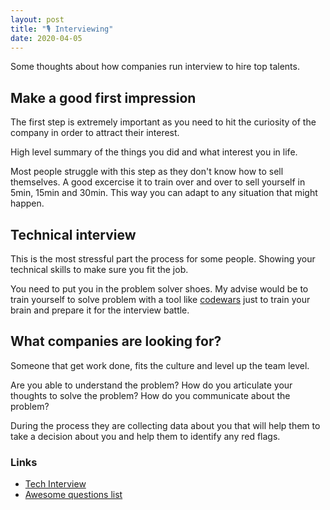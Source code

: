 ```yaml
---
layout: post
title: "🎙 Interviewing"
date: 2020-04-05
---
```


Some thoughts about how companies run interview to hire top talents.

## Make a good first impression

The first step is extremely important as you need to hit the curiosity of the company in order to attract their interest.

High level summary of the things you did and what interest you in life.

Most people struggle with this step as they don't know how to sell themselves. A good excercise it to train over and over to sell yourself in 5min, 15min and 30min. This way you can adapt to any situation that might happen.

## Technical interview

This is the most stressful part the process for some people. Showing your technical skills to make sure you fit the job.

You need to put you in the problem solver shoes. My advise would be to train yourself to solve problem with a tool like [codewars](https://www.codewars.com/) just to train your brain and prepare it for the interview battle.


## What companies are looking for?

Someone that get work done, fits the culture and level up the team level.

Are you able to understand the problem? How do you articulate your thoughts to solve the problem? How do you communicate about the problem?

During the process they are collecting data about you that will help them to take a decision about you and help them to identify any red flags.


### Links

- [Tech Interview](https://github.com/yangshun/tech-interview-handbook)
- [Awesome questions list](https://github.com/MaximAbramchuck/awesome-interview-questions)
